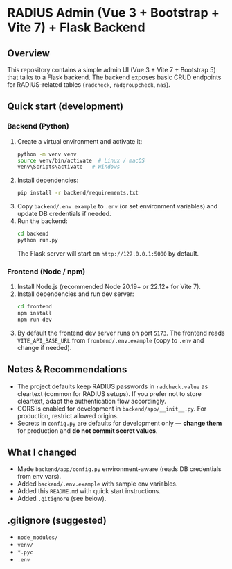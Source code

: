 # RADIUS Admin (Vue 3 + Bootstrap + Vite 7) + Flask Backend

## Overview
This repository contains a simple admin UI (Vue 3 + Vite 7 + Bootstrap 5) that talks to a Flask backend.
The backend exposes basic CRUD endpoints for RADIUS-related tables (`radcheck`, `radgroupcheck`, `nas`).

## Quick start (development)

### Backend (Python)
1. Create a virtual environment and activate it:
   ```bash
   python -m venv venv
   source venv/bin/activate  # Linux / macOS
   venv\Scripts\activate   # Windows
   ```
2. Install dependencies:
   ```bash
   pip install -r backend/requirements.txt
   ```
3. Copy `backend/.env.example` to `.env` (or set environment variables) and update DB credentials if needed.
4. Run the backend:
   ```bash
   cd backend
   python run.py
   ```
   The Flask server will start on `http://127.0.0.1:5000` by default.

### Frontend (Node / npm)
1. Install Node.js (recommended Node 20.19+ or 22.12+ for Vite 7).
2. Install dependencies and run dev server:
   ```bash
   cd frontend
   npm install
   npm run dev
   ```
3. By default the frontend dev server runs on port `5173`. The frontend reads `VITE_API_BASE_URL` from `frontend/.env.example` (copy to `.env` and change if needed).

## Notes & Recommendations
- The project defaults keep RADIUS passwords in `radcheck.value` as cleartext (common for RADIUS setups). If you prefer not to store cleartext, adapt the authentication flow accordingly.
- CORS is enabled for development in `backend/app/__init__.py`. For production, restrict allowed origins.
- Secrets in `config.py` are defaults for development only — **change them** for production and **do not commit secret values**.

## What I changed
- Made `backend/app/config.py` environment-aware (reads DB credentials from env vars).
- Added `backend/.env.example` with sample env variables.
- Added this `README.md` with quick start instructions.
- Added `.gitignore` (see below).

## .gitignore (suggested)
- `node_modules/`
- `venv/`
- `*.pyc`
- `.env`
